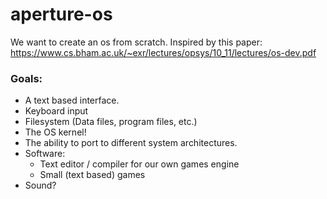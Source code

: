# aperture-os
We want to create an os from scratch.
Inspired by this paper: https://www.cs.bham.ac.uk/~exr/lectures/opsys/10_11/lectures/os-dev.pdf

### Goals: 
* A text based interface.
* Keyboard input
* Filesystem (Data files, program files, etc.)
* The OS kernel!
* The ability to port to different system architectures.
* Software: 
    * Text editor / compiler for our own games engine
    * Small (text based) games
* Sound?